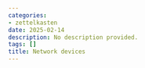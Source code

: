 ```yaml
---
categories:
- zettelkasten
date: 2025-02-14
description: No description provided.
tags: []
title: Network devices
---
```

